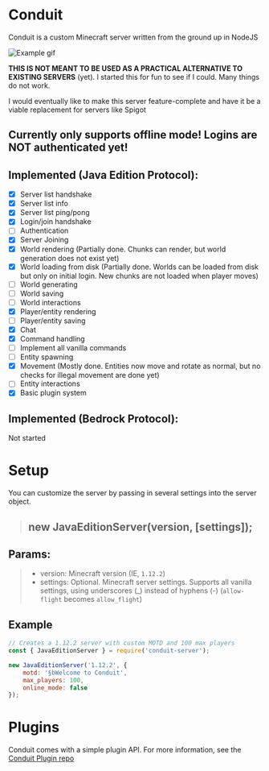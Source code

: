 # Conduit

Conduit is a custom Minecraft server written from the ground up in NodeJS

![Example gif](https://i.imgur.com/Ym9dpLJ.gif)

**THIS IS NOT MEANT TO BE USED AS A PRACTICAL ALTERNATIVE TO EXISTING SERVERS** (yet). I started this for fun to see if I could. Many things do not work.

I would eventually like to make this server feature-complete and have it be a viable replacement for servers like Spigot

## Currently only supports offline mode! Logins are NOT authenticated yet!

## Implemented (Java Edition Protocol):
- [x] Server list handshake
- [x] Server list info
- [x] Server list ping/pong
- [x] Login/join handshake
- [ ] Authentication
- [x] Server Joining
- [x] World rendering (Partially done. Chunks can render, but world generation does not exist yet)
- [x] World loading from disk (Partially done. Worlds can be loaded from disk but only on initial login. New chunks are not loaded when player moves)
- [ ] World generating
- [ ] World saving
- [ ] World interactions
- [x] Player/entity rendering
- [ ] Player/entity saving
- [x] Chat
- [x] Command handling
- [ ] Implement all vanilla commands
- [ ] Entity spawning
- [x] Movement (Mostly done. Entities now move and rotate as normal, but no checks for illegal movement are done yet)
- [ ] Entity interactions
- [x] Basic plugin system

## Implemented (Bedrock Protocol):
Not started

# Setup

You can customize the server by passing in several settings into the server object.
> ## new JavaEditionServer(version, [settings]);
## Params:
> - version: Minecraft version (IE, `1.12.2`)
> - settings: Optional. Minecraft server settings. Supports all vanilla settings, using underscores (_) instead of hyphens (-) (`allow-flight` becomes `allow_flight`)

## Example
```javascript
// Creates a 1.12.2 server with custom MOTD and 100 max players
const { JavaEditionServer } = require('conduit-server');

new JavaEditionServer('1.12.2', {
	motd: '§bWelcome to Conduit',
	max_players: 100,
	online_mode: false
});
```

# Plugins
Conduit comes with a simple plugin API. For more information, see the [Conduit Plugin repo](https://github.com/Conduit-MC/conduit-plugin)